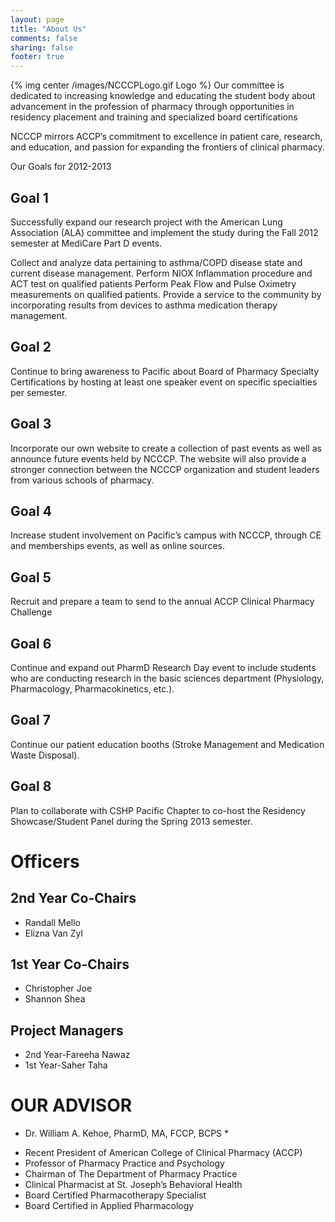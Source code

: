 ```yaml
---
layout: page
title: "About Us"
comments: false
sharing: false
footer: true
---
```

{% img center /images/NCCCPLogo.gif Logo %}
Our committee is dedicated to increasing knowledge and educating the student body about advancement in the profession of pharmacy through opportunities in residency placement and training and specialized board certifications

NCCCP mirrors ACCP’s commitment to excellence in patient care, research, and education, and passion for expanding the frontiers of clinical pharmacy.

Our Goals for 2012-2013

## Goal 1
Successfully expand our research project with the American Lung Association (ALA) committee and implement the study during the Fall 2012 semester at MediCare Part D events.

Collect and analyze data pertaining to asthma/COPD disease state and current disease management.
Perform NIOX Inflammation procedure and ACT test on qualified patients
Perform Peak Flow and Pulse Oximetry measurements on qualified patients.
Provide a service to the community by incorporating results from devices to asthma medication therapy management.

## Goal 2
Continue to bring awareness to Pacific about Board of Pharmacy Specialty Certifications by hosting at least one speaker event on specific specialties per semester.

## Goal 3
Incorporate our own website to create a collection of past events as well as announce future events held by NCCCP. The website will also provide a stronger connection between the NCCCP organization and student leaders from various schools of pharmacy.

## Goal 4

Increase student involvement on Pacific’s campus with NCCCP, through CE and memberships events, as well as online sources.

## Goal 5
Recruit and prepare a team to send to the annual ACCP Clinical Pharmacy Challenge

## Goal 6
Continue and expand out PharmD Research Day event to include students who are conducting research in the basic sciences department (Physiology, Pharmacology, Pharmacokinetics, etc.).

## Goal 7
Continue our patient education booths (Stroke Management and Medication Waste Disposal).

## Goal 8
Plan to collaborate with CSHP Pacific Chapter to co-host the Residency Showcase/Student Panel during the Spring 2013 semester.

# Officers

## 2nd Year Co-Chairs

 - Randall Mello
 - Elizna Van Zyl

## 1st Year Co-Chairs

 - Christopher Joe
 - Shannon Shea

## Project Managers

 - 2nd Year-Fareeha Nawaz
 - 1st Year-Saher Taha

# OUR ADVISOR

* Dr. William A. Kehoe, PharmD, MA, FCCP, BCPS *

 - Recent President of American College of Clinical Pharmacy (ACCP)
 - Professor of Pharmacy Practice and Psychology
 - Chairman of The Department of Pharmacy Practice
 - Clinical Pharmacist at St. Joseph’s Behavioral Health
 - Board Certified Pharmacotherapy Specialist
 - Board Certified in Applied Pharmacology